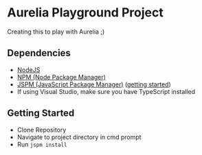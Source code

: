 # Aurelia Playground Project

Creating this to play with Aurelia ;)


## Dependencies

- [NodeJS](https://nodejs.org/en/)
- [NPM (Node Package Manager)](http://blog.npmjs.org/post/85484771375/how-to-install-npm)
- [JSPM (JavaScript Package Manager)](http://jspm.io/) ([getting started](http://jspm.io/docs/getting-started.html))
- If using Visual Studio, make sure you have TypeScript installed


## Getting Started

- Clone Repository
- Navigate to project directory in cmd prompt
- Run `jspm install`